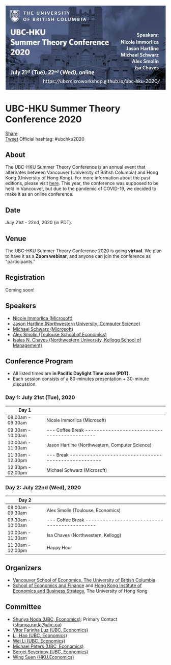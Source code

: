 <meta name="twitter:card" content="summary_large_image" />
<meta property="og:url" content="https://ubcmicroworkshop.github.io/ubc-hku-2020/" />
<meta property="og:title" content="UBC-HKU Summer Theory Conference 2020 (online)" />
<meta property="og:description" content="The UBC-HKU Summer Theory Conference will be held in July 21st (Tue) and 22nd (Wed) as an online conference." />
<meta property="og:image" content="https://raw.githubusercontent.com/ubcmicroworkshop/ubc-hku-2020/master/ubc-hku-2020.jpg" />


<div id="fb-root"></div>
<script async defer crossorigin="anonymous" src="https://connect.facebook.net/ja_JP/sdk.js#xfbml=1&version=v7.0"></script>
<script async src="https://platform.twitter.com/widgets.js" charset="utf-8"></script>


![og: image](https://raw.githubusercontent.com/ubcmicroworkshop/ubc-hku-2020/master/ubc-hku-2020.jpg)


# UBC-HKU Summer Theory Conference 2020

<div class="fb-share-button" data-href="https://ubcmicroworkshop.github.io/ubc-hku-2020/" data-layout="button_count" data-size="small"><a target="_blank" href="https://www.facebook.com/sharer/sharer.php?u=https%3A%2F%2Fubcmicroworkshop.github.io%2Fubc-hku-2020%2F&amp;src=sdkpreparse" class="fb-xfbml-parse-ignore">Share</a></div>
<a href="https://twitter.com/share?ref_src=twsrc%5Etfw" class="twitter-share-button" data-text="UBC-HKU Summer Theory Conference: The Frontier of Economics + Computer Science " data-url="https://ubcmicroworkshop.github.io/ubc-hku-2020/" data-hashtags="ubchku2020" data-show-count="false">Tweet</a> Official hashtag: #ubchku2020

## About
The UBC-HKU Summer Theory Conference is an annual event that alternates between Vancouver (University of British Columbia) and Hong Kong (University of Hong Kong). For more information about the past editions, please visit [here](http://www.sef.hku.hk/~wsuen/research.html). This year, the conference was supposed to be held in Vancouver, but due to the pandemic of COVID-19, we decided to make it as an online conference.


## Date
July 21st - 22nd, 2020 (in PDT).

## Venue

The UBC-HKU Summer Theory Conference 2020 is going **virtual**. We plan to have it as a **Zoom webinar**, and anyone can join the conference as "participants."

## Registration

Coming soon!


## Speakers
- [Nicole Immorlica (Microsoft)](http://www.immorlica.com/)
- [Jason Hartline (Northwestern University, Computer Science)](https://sites.northwestern.edu/hartline/)
- [Michael Schwarz (Microsoft)](https://www.microsoft.com/en-us/research/people/mschwarz/)
- [Alex Smolin (Toulouse School of Economics)](https://sites.google.com/site/alexeyvsmolin/)
- [Isaias N. Chaves (Northwestern University, Kellogg School of Management)](https://www.kellogg.northwestern.edu/faculty/directory/chaves_isaias.aspx)


## Conference Program

- All listed times are **in Pacific Daylight Time zone (PDT).**
- Each session consists of a 60-minutes presentation + 30-minute discussion.

### Day 1: July 21st (Tue), 2020

| Day 1             |                                                              |
|-------------------|--------------------------------------------------------------|
| 08:00am - 09:30am | Nicole Immorlica (Microsoft)                                 |
| 09:30am - 10:00am | --- Coffee Break --------------------------------------------|
| 10:00am - 11:30am | Jason Hartline (Northwestern, Computer Science)              |
| 11:30am - 12:30pm | --- Break ---------------------------------------------------|
| 12:30pm - 02:00pm | Michael Schwarz (Microsoft)                                  |


### Day 2: July 22nd (Wed), 2020

| Day 2             |                                                              |
|-------------------|--------------------------------------------------------------|
| 08:00am - 09:30am | Alex Smolin (Toulouse, Economics)                            |
| 09:30am - 10:00am | --- Coffee Break --------------------------------------------|
| 10:00am - 11:30am | Isa Chaves (Northwestern, Kellogg)                           |
| 11:30am - 12:00pm | Happy Hour                                                   |




## Organizers

- [Vancouver School of Economics, The University of British Columbia](https://economics.ubc.ca/)  
- [School of Economics and Finance](http://www.sef.hku.hk/) and [Hong Kong Institute of Economics and Business Strategy](http://www.hiebs.hku.hk/), The University of Hong Kong


## Committee
- [Shunya Noda (UBC, Economics)](https://economics.ubc.ca/faculty-and-staff/shunya-noda/): Primary Contact (shunya.noda@ubc.ca)
- [Vitor Farinha Luz (UBC, Economics)](https://economics.ubc.ca/faculty-and-staff/vitor-farinha-luz/)
- [Li, Hao (UBC, Economics)](https://economics.ubc.ca/faculty-and-staff/hao-li/)
- [Wei Li (UBC, Economics)](https://economics.ubc.ca/faculty-and-staff/wei-li/)
- [Michael Peters (UBC, Economics)](https://economics.ubc.ca/faculty-and-staff/michael-peters/)
- [Sergei Severinov (UBC, Economics)](https://economics.ubc.ca/faculty-and-staff/sergei-severinov/)
- [Wing Suen (HKU,Economics)](http://www.fbe.hku.hk/~wsuen/)
